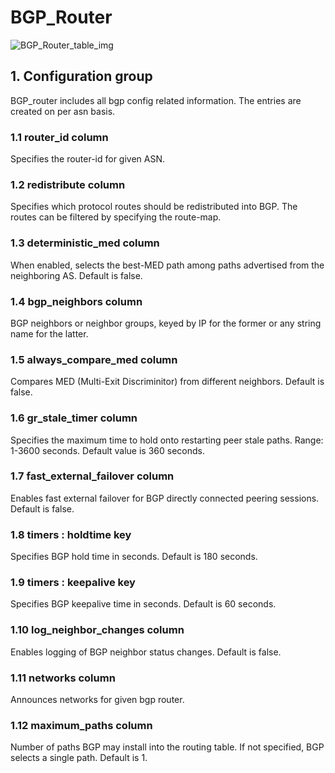 # BGP_Router

![BGP_Router_table_img](http://www.plantuml.com/plantuml/img/SoWkIImgAStDuKhEIImkLd1o3uWFoYyjIIrIiB5Hq0ZHoSbCpoX9BqfDpTDKiBFZuk9oICrB0Qa7)

## 1. Configuration group

BGP_router includes all bgp config related information. The entries are created
on per asn basis.

### 1.1 router_id column

Specifies the router-id for given ASN.

### 1.2 redistribute column

Specifies which protocol routes should be redistributed into BGP. The routes can
be filtered by specifying the route-map.

### 1.3 deterministic_med column

When enabled, selects the best-MED path among paths advertised from the
neighboring AS. Default is false.

### 1.4 bgp_neighbors column

BGP neighbors or neighbor groups, keyed by IP for the former or any     string
name for the latter.

### 1.5 always_compare_med column

Compares MED (Multi-Exit Discriminitor) from different neighbors. Default is
false.

### 1.6 gr_stale_timer column

Specifies the maximum time to hold onto restarting peer stale paths. Range:
1-3600 seconds. Default value is 360 seconds.

### 1.7 fast_external_failover column

Enables fast external failover for BGP directly connected peering sessions.
Default is false.

### 1.8 timers : holdtime key

Specifies BGP hold time in seconds. Default is 180 seconds.

### 1.9 timers : keepalive key

Specifies BGP keepalive time in seconds. Default is 60 seconds.

### 1.10 log_neighbor_changes column

Enables logging of BGP neighbor status changes. Default is false.

### 1.11 networks column

Announces networks for given bgp router.

### 1.12 maximum_paths column

Number of paths BGP may install into the routing table. If not specified, BGP
selects a single path. Default is 1.

